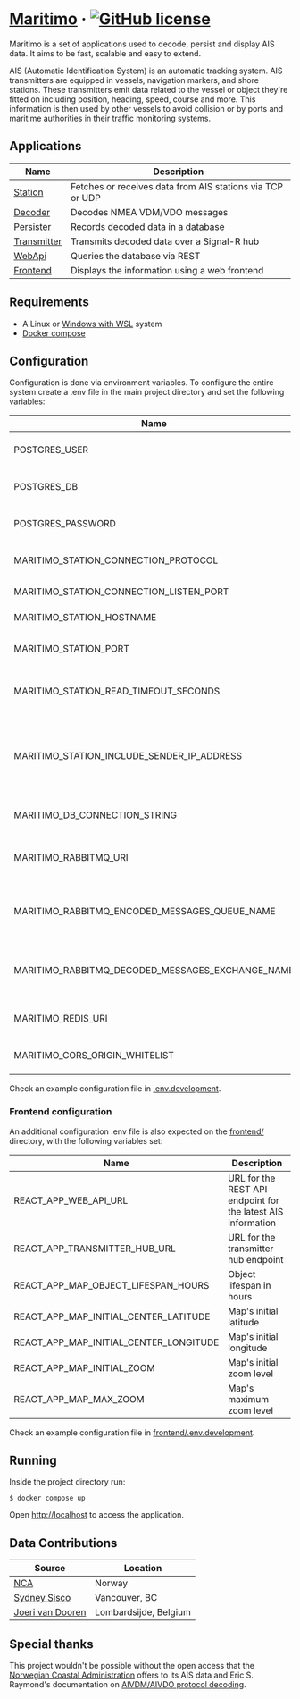 # [Maritimo](https://maritimo.digital/) &middot; [![GitHub license](https://img.shields.io/badge/license-MIT-blue.svg)](https://github.com/t-recx/maritimo/blob/main/LICENSE)

Maritimo is a set of applications used to decode, persist and display AIS data. It aims to be fast, scalable and easy to extend.

AIS (Automatic Identification System) is an automatic tracking system. AIS transmitters are equipped in vessels, navigation markers, and shore stations. These transmitters emit data related to the vessel or object they're fitted on including position, heading, speed, course and more. This information is then used by other vessels to avoid collision or by ports and maritime authorities in their traffic monitoring systems.

## Applications

| Name                                    | Description                                               |
| --------------------------------------- | --------------------------------------------------------- |
| [Station](station/)                     | Fetches or receives data from AIS stations via TCP or UDP |
| [Decoder](decoder/)                     | Decodes NMEA VDM/VDO messages                             |
| [Persister](backend/Persister.App/)     | Records decoded data in a database                        |
| [Transmitter](backend/Transmitter.App/) | Transmits decoded data over a Signal-R hub                |
| [WebApi](backend/WebApi.App/)           | Queries the database via REST                             |
| [Frontend](frontend/)                   | Displays the information using a web frontend             |

## Requirements

- A Linux or [Windows with WSL](https://docs.microsoft.com/en-us/windows/wsl/install) system
- [Docker compose](https://docs.docker.com/compose/)

## Configuration

Configuration is done via environment variables.
To configure the entire system create a .env file in the main project directory and set the following variables:

| Name                                             | Description                                             |
| ------------------------------------------------ | ------------------------------------------------------- |
| POSTGRES_USER                                    | PostgreSQL database user name                           |
| POSTGRES_DB                                      | PostgreSQL database name                                |
| POSTGRES_PASSWORD                                | PostgreSQL database password                            |
| MARITIMO_STATION_CONNECTION_PROTOCOL             | Protocol to use (TCP/UDP)                               |
| MARITIMO_STATION_CONNECTION_LISTEN_PORT          | Listen port (UDP)                                       |
| MARITIMO_STATION_HOSTNAME                        | Station host name (TCP)                                 |
| MARITIMO_STATION_PORT                            | Station connection port (TCP)                           |
| MARITIMO_STATION_READ_TIMEOUT_SECONDS            | Station read timeout (TCP)                              |
| MARITIMO_STATION_INCLUDE_SENDER_IP_ADDRESS       | Includes the source's ip address on the encoded message |
| MARITIMO_DB_CONNECTION_STRING                    | Database connection string                              |
| MARITIMO_RABBITMQ_URI                            | URI for the RabbitMQ broker instance                    |
| MARITIMO_RABBITMQ_ENCODED_MESSAGES_QUEUE_NAME    | Broker queue name for encoded messages                  |
| MARITIMO_RABBITMQ_DECODED_MESSAGES_EXCHANGE_NAME | Broker exchange name for decoded messages               |
| MARITIMO_REDIS_URI                               | URI for the Redis instance                              |
| MARITIMO_CORS_ORIGIN_WHITELIST                   | CORS origin whitelist                                   |

Check an example configuration file in [.env.development](.env.development).

### Frontend configuration

An additional configuration .env file is also expected on the [frontend/](frontend/) directory, with the following variables set:

| Name                                   | Description                                                  |
| -------------------------------------- | ------------------------------------------------------------ |
| REACT_APP_WEB_API_URL                  | URL for the REST API endpoint for the latest AIS information |
| REACT_APP_TRANSMITTER_HUB_URL          | URL for the transmitter hub endpoint                         |
| REACT_APP_MAP_OBJECT_LIFESPAN_HOURS    | Object lifespan in hours                                     |
| REACT_APP_MAP_INITIAL_CENTER_LATITUDE  | Map's initial latitude                                       |
| REACT_APP_MAP_INITIAL_CENTER_LONGITUDE | Map's initial longitude                                      |
| REACT_APP_MAP_INITIAL_ZOOM             | Map's initial zoom level                                     |
| REACT_APP_MAP_MAX_ZOOM                 | Map's maximum zoom level                                     |

Check an example configuration file in [frontend/.env.development](frontend/.env.development).

## Running

Inside the project directory run:

    $ docker compose up

Open [http://localhost](http://localhost) to access the application.

## Data Contributions

| Source                                  | Location              |
| --------------------------------------- | --------------------- |
| [NCA](https://www.kystverket.no/en/)    | Norway                |
| [Sydney Sisco](https://www.sydsis.co/)  | Vancouver, BC         |
| [Joeri van Dooren](https://rf.guru/sdr) | Lombardsijde, Belgium |

## Special thanks

This project wouldn't be possible without the open access that the [Norwegian Coastal Administration](https://www.kystverket.no/en/) offers to its AIS data and Eric S. Raymond's documentation on [AIVDM/AIVDO protocol decoding](https://gpsd.gitlab.io/gpsd/AIVDM.html).
